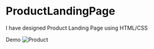 # ProductLandingPage
I have designed Product Landing Page using HTML/CSS

Demo
![Product](https://user-images.githubusercontent.com/34181144/114295416-c0911a80-9ac2-11eb-9bc0-a5bac837b51d.gif)


